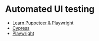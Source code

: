 # Automated UI testing

- [Learn Puppeteer & Playwright](https://theheadless.dev/)
- [Cypress](https://www.cypress.io/)
- [Playwright](https://github.com/microsoft/playwright)
